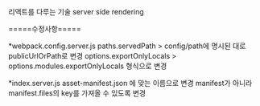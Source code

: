 리액트를 다루는 기술
server side rendering

=====수정사항=====

*webpack.config.server.js
paths.servedPath > config/path에 명시된 대로 publicUrlOrPath로 변경
options.exportOnlyLocals > options.modules.exportOnlyLocals 형식으로 변경

*index.server.js
asset-manifest.json 에 맞는 이름으로 변경
manifest가 아니라 manifest.files의 key를 가져올 수 있도록 변경


